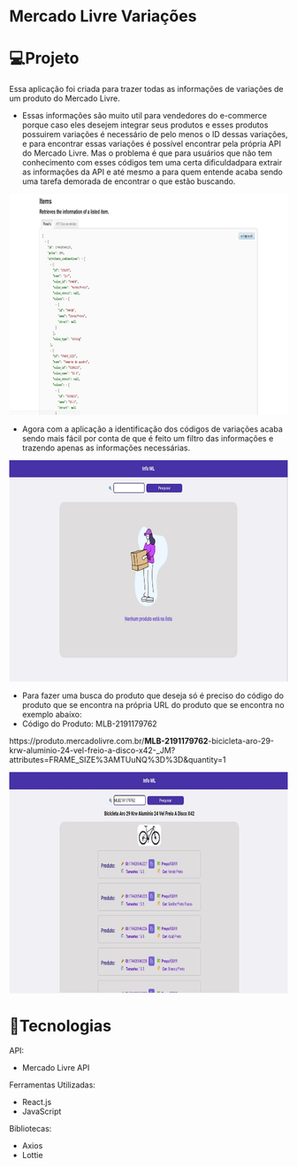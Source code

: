 # Mercado Livre Variações

# 💻Projeto
Essa aplicação foi criada para trazer todas as informações de variações de um produto do Mercado Livre.

-  Essas informações são muito util para vendedores do e-commerce porque caso eles desejem integrar seus produtos e esses produtos possuirem variações é necessário de pelo menos o ID dessas variações, e para encontrar essas variações é possível encontrar pela própria API do Mercado Livre. Mas o problema é que para usuários que não tem conhecimento com esses códigos tem uma certa dificuldadpara extrair as informações da API e até mesmo a para quem entende acaba sendo uma tarefa demorada de encontrar o que estão buscando.

<img src='./assets/apiML.jpeg' height='400'/>

- Agora com a aplicação a identificação dos códigos de variações acaba sendo mais fácil por conta de que é feito um filtro das informações e trazendo apenas as informações necessárias.

<img src='./assets/imageEmpty.jpeg' height='400'/>

- Para fazer uma busca do produto que deseja só é preciso do código do produto que se encontra na própria URL do produto que se encontra no exemplo abaixo:
- Código do Produto: MLB-2191179762

<p>https://produto.mercadolivre.com.br/<b>MLB-2191179762</b>-bicicleta-aro-29-krw-aluminio-24-vel-freio-a-disco-x42-_JM?attributes=FRAME_SIZE%3AMTUuNQ%3D%3D&quantity=1</p>


<img src='./assets/imageList.jpeg' height='400'/>

# 🚀Tecnologias
API:
- Mercado Livre API

Ferramentas Utilizadas:
- React.js
- JavaScript

Bibliotecas:
- Axios
- Lottie
